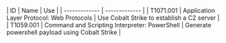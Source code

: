 | ID  | Name | Use |
| ------------- | ------------- |
| T1071.001  | Application Layer Protocol: Web Protocols  | Use Cobalt Strike to establish a C2 server |
| T1059.001  | Command and Scripting Interpreter: PowerShell  | Generate powershell payload using Cobalt Strike |
